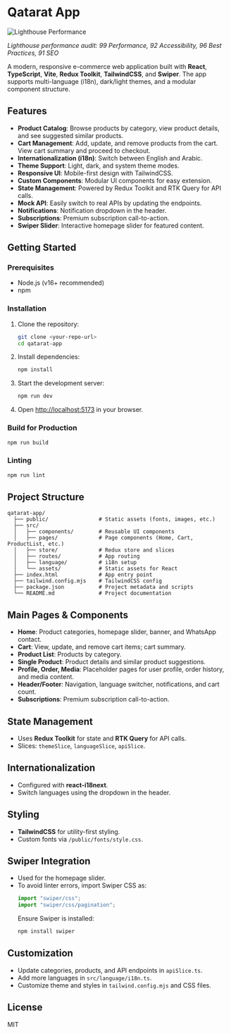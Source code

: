 # Qatarat App

![Lighthouse Performance](assets/screenshot@Screenshot%202025-06-25%20at%2011.19.17%20PM.png)

_Lighthouse performance audit: 99 Performance, 92 Accessibility, 96 Best Practices, 91 SEO_

A modern, responsive e-commerce web application built with **React**, **TypeScript**, **Vite**, **Redux Toolkit**, **TailwindCSS**, and **Swiper**. The app supports multi-language (i18n), dark/light themes, and a modular component structure.

## Features

- **Product Catalog**: Browse products by category, view product details, and see suggested similar products.
- **Cart Management**: Add, update, and remove products from the cart. View cart summary and proceed to checkout.
- **Internationalization (i18n)**: Switch between English and Arabic.
- **Theme Support**: Light, dark, and system theme modes.
- **Responsive UI**: Mobile-first design with TailwindCSS.
- **Custom Components**: Modular UI components for easy extension.
- **State Management**: Powered by Redux Toolkit and RTK Query for API calls.
- **Mock API**: Easily switch to real APIs by updating the endpoints.
- **Notifications**: Notification dropdown in the header.
- **Subscriptions**: Premium subscription call-to-action.
- **Swiper Slider**: Interactive homepage slider for featured content.

## Getting Started

### Prerequisites

- Node.js (v16+ recommended)
- npm

### Installation

1. Clone the repository:

   ```sh
   git clone <your-repo-url>
   cd qatarat-app
   ```

2. Install dependencies:

   ```sh
   npm install
   ```

3. Start the development server:

   ```sh
   npm run dev
   ```

4. Open [http://localhost:5173](http://localhost:5173) in your browser.

### Build for Production

```sh
npm run build
```

### Linting

```sh
npm run lint
```

## Project Structure

```
qatarat-app/
  ├── public/                # Static assets (fonts, images, etc.)
  ├── src/
  │   ├── components/        # Reusable UI components
  │   ├── pages/             # Page components (Home, Cart, ProductList, etc.)
  │   ├── store/             # Redux store and slices
  │   ├── routes/            # App routing
  │   ├── language/          # i18n setup
  │   └── assets/            # Static assets for React
  ├── index.html             # App entry point
  ├── tailwind.config.mjs    # TailwindCSS config
  ├── package.json           # Project metadata and scripts
  └── README.md              # Project documentation
```

## Main Pages & Components

- **Home**: Product categories, homepage slider, banner, and WhatsApp contact.
- **Cart**: View, update, and remove cart items; cart summary.
- **Product List**: Products by category.
- **Single Product**: Product details and similar product suggestions.
- **Profile, Order, Media**: Placeholder pages for user profile, order history, and media content.
- **Header/Footer**: Navigation, language switcher, notifications, and cart count.
- **Subscriptions**: Premium subscription call-to-action.

## State Management

- Uses **Redux Toolkit** for state and **RTK Query** for API calls.
- Slices: `themeSlice`, `languageSlice`, `apiSlice`.

## Internationalization

- Configured with **react-i18next**.
- Switch languages using the dropdown in the header.

## Styling

- **TailwindCSS** for utility-first styling.
- Custom fonts via `/public/fonts/style.css`.

## Swiper Integration

- Used for the homepage slider.
- To avoid linter errors, import Swiper CSS as:
  ```js
  import "swiper/css";
  import "swiper/css/pagination";
  ```
  Ensure Swiper is installed:
  ```sh
  npm install swiper
  ```

## Customization

- Update categories, products, and API endpoints in `apiSlice.ts`.
- Add more languages in `src/language/i18n.ts`.
- Customize theme and styles in `tailwind.config.mjs` and CSS files.

## License

MIT
